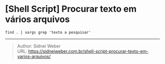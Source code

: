 # [Shell Script] Procurar texto em vários arquivos


```shell
find . | xargs grep 'texto a pesquisar'
```

---

> Author: Sidnei Weber  
> URL: https://sidneiweber.com.br/shell-script-procurar-texto-em-varios-arquivos/  

